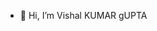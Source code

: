 - 👋 Hi, I’m Vishal KUMAR gUPTA

<!---
Epochbrokers3/Epochbrokers3 is a ✨ special ✨ repository because its `README.md` (this file) appears on your GitHub profile.
You can click the Preview link to take a look at your changes.
--->
